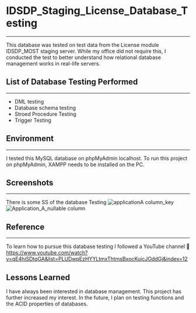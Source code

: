 # IDSDP_Staging_License_Database_Testing
--------------------------------------------
This database was tested on test data from the License module IDSDP_MOST staging server. While my office did not require this, I conducted the test to better understand how relational database management works in real-life servers.

## List of Database Testing Performed 
--------------------------------------------
- DML testing
- Database schema testing
- Stroed Procedure Testing
- Trigger Testing
  
## Environment 
--------------------------------------------
I tested this MySQL database on phpMyAdmin localhost. To run this project on phpMyAdmin, XAMPP needs to be installed on the PC.

## Screenshots
--------------------------------------------
There is some SS of the database Testing 
![applicationA column_key](https://github.com/Nilufarhossain/Database_Testing/assets/62650301/681e246a-1051-42ea-bbd9-623cb698e177)
![Application_A_nullable column](https://github.com/Nilufarhossain/Database_Testing/assets/62650301/eb645896-daaf-4172-aa46-ef18aeaeea1c)

## Reference
--------------------------------------------
To learn how to pursue this database testing I followed a YouTube channel
🔗
https://www.youtube.com/watch?v=qE4hiSDtqGA&list=PLUDwpEzHYYLtmxThtmsBxocKuicJOddGj&index=12

## Lessons Learned
I have always been interested in database management. This project has further increased my interest. In the future, I plan on testing functions and the ACID properties of databases.






